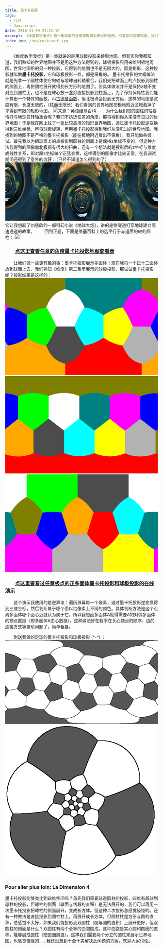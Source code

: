 ```yaml
---
title: 墨卡托投影
tags:
  - 几何
  - Javascript
date: 2016-11-09 21:23:12
excerpt: 《维度数学漫步》第一集就讲的是用球极投影来绘制地图。但其实你我都知道，我们熟知的世界地图并不是用这种方法得到的，球极投影只用来绘制极地周围，世界地图用的另一种投影，它得到的地图也不是无限大的，而是矩形，这种投影就叫做墨卡托投影，它和球极投影一样，都是保角的。
index_img: /img/rockearth.jpg
---
```



　　《维度数学漫步》第一集就讲的是用球极投影来绘制地图。但其实你我都知道，我们熟知的世界地图并不是用这种方法得到的，球极投影只用来绘制极地周围，世界地图用的另一种投影，它得到的地图也不是无限大的，而是矩形，这种投影就叫做**墨卡托投影**，它和球极投影一样，都是保角的。
墨卡托投影的大概做法就是先拿一个圆柱体使它的轴与地球自转轴重合，我们先把球面上的点投影到圆柱的侧面上，再把圆柱展开就得到长方形的地图了。但具体做法并不是保持z轴不变对应到圆柱上，也不是在球心放一盏灯直接投影到柱面上，为了保持保角性我们能计算出一个特殊的函数，叫[古德曼函数](https://en.wikipedia.org/wiki/Gudermannian_function)，但北极点会投到无穷远，这样的地图是宽度有限、长度无限的，（柱面无限长）我们看到的世界地图把极地附近区域截掉了才得到有限的矩形地图。
![来源：英语维基百科](https://upload.wikimedia.org/wikipedia/commons/thumb/e/e2/Cylindrical_Projection_basics2.svg/600px-Cylindrical_Projection_basics2.svg.png)
　　为什么我们取的圆柱的轴要恰好与地球自转轴重合呢？我们不妨选任意的角度，那将得到你从来没有见过的世界地图！<!--more-->于是我在网上找了一张比较高清的矩形世界地图，通过墨卡托投影逆变换得到三维坐标，再将球面旋转，再用墨卡托投影得到我们从没见过的世界地图。我找到的地图不是严格的墨卡托投影（能在极地附近看出不保角），我只能做些尝试。最先我以为把球面上的点投影到圆柱的侧面上是保持z坐标不变的，但这种方法我得到的图像南北极都有很大的扭曲，还有一个想法就是投影后的z坐标与维度成线性关系，即对原z坐标做个正弦变换，这样得到的图像才比较正常。在我调试期间还得到了意外的收获：（已经不知道怎么得到的了）![《地球大炮》](/img/rockearth.jpg)
　　它让我想起了刘慈欣的一部科幻小说《地球大炮》，讲的是修隧道打穿地球建立高速通道的故事。
　　回到正题，下面是维基百科上的选平行于赤道面的轴的圆柱：
![](https://upload.wikimedia.org/wikipedia/commons/1/15/MercTranSph.png)

### 　　[点这里查看任意的角度墨卡托投影地图查看器](/three/shaderEarth.html)

　　让我们做一些更有趣的事：墨卡托投影展示多面体！现在我将一个正十二面体放到球面上去，我们熟知《维度》第二集里展示的球极投影，那试试墨卡托投影呢？投影结果是这样的：
![极点过棱心](/img/projpoly1.gif)
![极点过面心](/img/projpoly2.gif)
![极点过顶点](/img/projpoly3.gif)

### 　　[点这里查看过任意极点的正多面体墨卡托投影和球极投影的在线演示](/three/ployhedralEarth.html)

　　这个演示我使用的是逆算法：遍历屏幕每一个像素，通过墨卡托投影逆变换得到三维坐标，然后判断属于哪个面以给像素上不同的颜色。具体判断方法是这个点离多面体哪个面心近就认为属于它，所以我想画多面体A就得需要A的对偶多面体的顶点数据（即多面体A面心数据），这种做法好在我不在关心顶点的顺序、边的连接方式等繁琐问题了，简单粗暴。

　　附送我做的足球的墨卡托投影和球极投影 (^-^) ：
![足球的墨卡托投影](/img/projpoly4.gif)
![足球的球极投影](/img/projpoly5.gif)
### Pour aller plus loin: La Dimension 4
墨卡托投影能够类比到四维空间吗？首先我们需要球道圆柱的投影，四维有超球到球柱的投影，但球柱的侧面（球面与线段的直积）是无法展开的，我们可以再用一次墨卡托投影把球柱的侧面展开，变成长方体。但这种二次投影总感觉怪怪的。还有一种做法是直接投影到圆柱柱上，再展开成长方体，但圆柱柱是方形与圆的直积，总感觉不太好，如果我们能投影到双圆柱（圆与圆的直积）上展开更好，但双圆柱的侧面是什么？双圆柱有两个全等的曲胞围成，这种曲胞是实心圆和圆圈的直积，能够展成圆柱（把圆圈掰直），这样我们需要两个分立的圆柱来展示世界地图，也感觉怪怪的……我还没想到十全十美解决此问题的方案，欢迎大家讨论。
